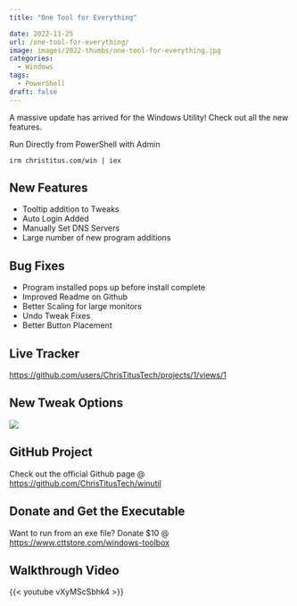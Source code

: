 ```yaml
---
title: "One Tool for Everything"

date: 2022-11-25
url: /one-tool-for-everything/
image: images/2022-thumbs/one-tool-for-everything.jpg
categories:
  - Windows
tags:
  - PowerShell
draft: false
---
```

A massive update has arrived for the Windows Utility! Check out all the new features. 
<!--more-->

Run Directly from PowerShell with Admin

```
irm christitus.com/win | iex
```

## New Features

- Tooltip addition to Tweaks
- Auto Login Added
- Manually Set DNS Servers
- Large number of new program additions

## Bug Fixes

- Program installed pops up before install complete
- Improved Readme on Github
- Better Scaling for large monitors
- Undo Tweak Fixes
- Better Button Placement


## Live Tracker

<https://github.com/users/ChrisTitusTech/projects/1/views/1>

## New Tweak Options

![](/images/2022/one-tool-for-everything/tweaks.png)

## GitHub Project

Check out the official Github page @ <https://github.com/ChrisTitusTech/winutil>

## Donate and Get the Executable

Want to run from an exe file? Donate $10 @ <https://www.cttstore.com/windows-toolbox>

## Walkthrough Video

{{< youtube vXyMScSbhk4 >}}
